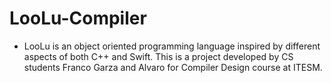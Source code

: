 # LooLu-Compiler
- LooLu is an object oriented programming language inspired by different aspects of both C++ and Swift. This is a project developed by CS students Franco Garza and Alvaro for Compiler Design course at ITESM.
